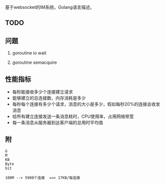 基于websocket的IM系统，Golang语言描述。

## TODO

## 问题

1. goroutine io wait

2. goroutine semacquire

## 性能指标

+ 每秒能接收多少个连接建立请求
+ 能够建立的总连接数，内存消耗是多少
+ 每秒每个连接有多少个请求，消息的大小是多少，假如每秒20%的连接会收发消息
+ 给所有建立连接发送一条消息耗时，CPU使用率，占用网络带宽
+ 每一条消息从服务器到达客户端的总用时平均值



## 附

```
G
M
KB
Byte
bit

100M --> 5900个连接  ==> 17KB/每连接
```

